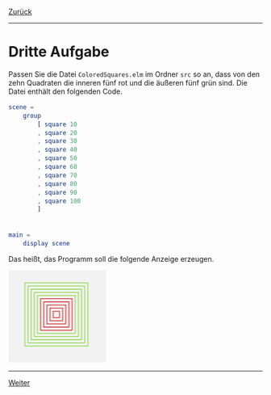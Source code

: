 [Zurück](Styles.md)

---

# Dritte Aufgabe

Passen Sie die Datei `ColoredSquares.elm` im Ordner `src` so an, dass von den zehn Quadraten die inneren fünf rot und die äußeren fünf grün sind.
Die Datei enthält den folgenden Code.

```elm
scene =
    group
        [ square 10
        , square 20
        , square 30
        , square 40
        , square 50
        , square 60
        , square 70
        , square 80
        , square 90
        , square 100
        ]


main =
    display scene
```

Das heißt, das Programm soll die folgende Anzeige erzeugen.

![Farbige Quadrate](../images/colored-squares.png)

---

[Weiter](Functions.md)
